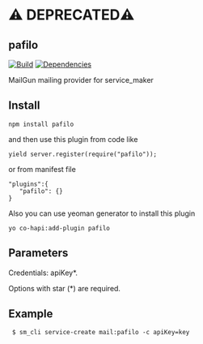 # ⚠️ DEPRECATED⚠️ 

## pafilo

[![Build](https://travis-ci.org/bandwidthcom/pafilo.png)](https://travis-ci.org/bandwidthcom/pafilo)
[![Dependencies](https://david-dm.org/bandwidthcom/pafilo.png)](https://david-dm.org/bandwidthcom/pafilo)

MailGun mailing provider for service_maker

## Install

```
npm install pafilo
```
and then use this plugin from code like

```
yield server.register(require("pafilo"));
```

or from  manifest file

```
"plugins":{
   "pafilo": {}
}
```

Also you can use yeoman generator to install this plugin

```
yo co-hapi:add-plugin pafilo
```

## Parameters

Credentials: apiKey*.

Options with star (*) are required.

## Example

```
 $ sm_cli service-create mail:pafilo -c apiKey=key
```
